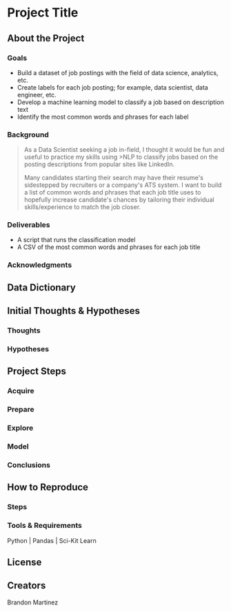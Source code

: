 # Project Title
## About the Project
### Goals
- Build a dataset of job postings with the field of data science, analytics, etc.
- Create labels for each job posting; for example, data scientist, data engineer, etc.
- Develop a machine learning model to classify a job based on description text
- Identify the most common words and phrases for each label

### Background

>As a Data Scientist seeking a job in-field, I thought it would be fun and useful to practice my skills using >NLP to classify jobs based on the posting descriptions from popular sites like LinkedIn. 
>
>Many candidates starting their search may have their resume's sidestepped by recruiters or a company's ATS system. I want to build a list of common words and phrases that each job title uses to hopefully increase candidate's chances by tailoring their individual skills/experience to match the job closer.

### Deliverables
- A script that runs the classification model
- A CSV of the most common words and phrases for each job title

### Acknowledgments

## Data Dictionary
## Initial Thoughts & Hypotheses

### Thoughts
### Hypotheses
## Project Steps
### Acquire
### Prepare
### Explore
### Model
### Conclusions
## How to Reproduce
### Steps
### Tools & Requirements
Python | Pandas | Sci-Kit Learn
## License
## Creators
Brandon Martinez
